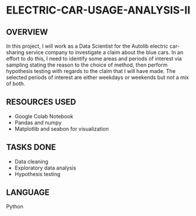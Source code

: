 # ELECTRIC-CAR-USAGE-ANALYSIS-II
## OVERVIEW
In this project, I will work as a Data Scientist for the Autolib electric car-sharing service company to investigate a claim about the blue cars.
In an effort to do this, I need to identify some areas and periods of interest via sampling stating the reason to the choice of method, then perform hypothesis testing with regards to the claim that I will have made. The selected periods of interest are either weekdays or weekends but not a mix of both.

## RESOURCES USED
- Google Colab Notebook
- Pandas and numpy 
- Matplotlib and seabon for visualization

## TASKS DONE
- Data cleaning 
- Exploratory data analysis 
- Hypothesis testing

## LANGUAGE
Python
